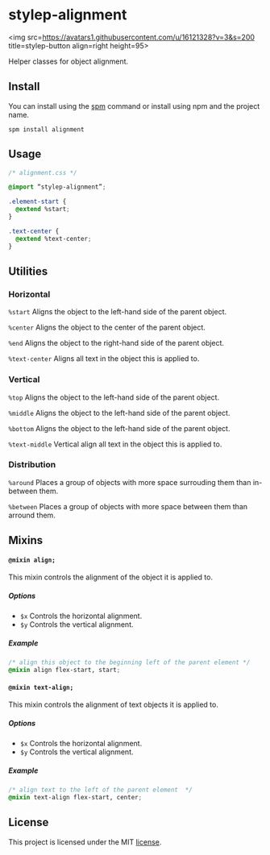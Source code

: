 # stylep-alignment
<img src=https://avatars1.githubusercontent.com/u/16121328?v=3&s=200 title=stylep-button align=right height=95>

Helper classes for object alignment.

## Install
You can install using the [spm](https://github.com/stylep/stylep) command or install using npm and the project name.

``` shell
spm install alignment
```

## Usage
``` css
/* alignment.css */

@import “stylep-alignment”;

.element-start {
  @extend %start;
}

.text-center {
  @extend %text-center;
}
```

## Utilities

### Horizontal

`%start` Aligns the object to the left-hand side of the parent object.

`%center` Aligns the object to the center of the parent object.

`%end` Aligns the object to the right-hand side of the parent object.

`%text-center` Aligns all text in the object this is applied to.

### Vertical

`%top` Aligns the object to the left-hand side of the parent object.

`%middle` Aligns the object to the left-hand side of the parent object.

`%bottom` Aligns the object to the left-hand side of the parent object.

`%text-middle` Vertical align all text in the object this is applied to.

### Distribution

`%around` Places a group of objects with more space surrouding them than in-between them.

`%between` Places a group of objects with more space between them than arround them.

## Mixins

#### `@mixin align;`
This mixin controls the alignment of the object it is applied to.

##### Options

* `$x` Controls the horizontal alignment.
* `$y` Controls the vertical alignment.

##### Example
```css
/* align this object to the beginning left of the parent element */
@mixin align flex-start, start;
```

#### `@mixin text-align;`
This mixin controls the alignment of text objects it is applied to.

##### Options

* `$x` Controls the horizontal alignment.
* `$y` Controls the vertical alignment.

##### Example
```css
/* align text to the left of the parent element  */
@mixin text-align flex-start, center;
```

## License
This project is licensed under the MIT [license](LICENSE).

